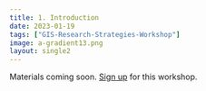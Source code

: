 ```yaml
---
title: 1. Introduction
date: 2023-01-19
tags: ["GIS-Research-Strategies-Workshop"]
image: a-gradient13.png
layout: single2
---
```


Materials coming soon.
[Sign up](https://libcal.library.harvard.edu/calendar/main?t=d&q=GIS%20research&cid=15049&cal=15049&inc=0) for this workshop.